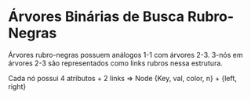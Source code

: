 # Árvores Binárias de Busca Rubro-Negras

Árvores rubro-negras possuem análogos 1-1 com árvores 2-3.
3-nós em árvores 2-3 são representados como links rubros nessa estrutura.

Cada nó possui 4 atributos + 2 links => Node {Key, val, color, n} + {left, right}

